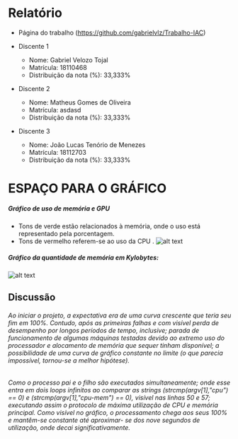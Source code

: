 
# Relatório
* Página do trabalho (https://github.com/gabrielvlz/Trabalho-IAC)
* Discente 1
   * Nome: Gabriel Velozo Tojal
   * Matrícula: 18110468
   * Distribuição da nota (%): 33,333%

* Discente 2
   * Nome: Matheus Gomes de Oliveira
   * Matrícula: asdasd
   * Distribuição da nota (%): 33,333%

* Discente 3
    * Nome:  João Lucas Tenório de Menezes
    * Matrícula: 18112703
    * Distribuição da nota (%): 33,333%

# ESPAÇO PARA O GRÁFICO 
##### Gráfico de uso de memória e GPU
* Tons de verde estão relacionados à memória, onde o uso está representado pela porcentagem.
* Tons de vermelho referem-se ao uso da CPU .
![alt text](https://cdn.discordapp.com/attachments/483406101987983371/497595979155898380/unknown.png "Logo Title Text 1")

##### Gráfico da quantidade de memória em Kylobytes: 
![alt text][logo]

[logo]: https://cdn.discordapp.com/attachments/483406101987983371/497597363553173533/dasd.png "Logo Title Text 2"


## Discussão
######   Ao iniciar o projeto, a expectativa era de uma curva crescente que teria seu fim em 100%. Contudo, após as primeiras falhas e com visível perda de desempenho por longos períodos de tempo, inclusive; parada de funcionamento de algumas máquinas testadas devido ao extremo uso do processador e alocamento de memória que sequer tinham disponível; a possibilidade de uma curva de gráfico constante no limite (o que parecia impossível, tornou-se a melhor hipótese).
###### Como o processo pai e o filho são executados simultaneamente; onde esse entra em dois loops infinitos ao comparar as strings *(strcmp(argv[1],"cpu") == 0)* e *(strcmp(argv[1],"cpu-mem") == 0)*, visível nas linhas 50 e 57; executando assim o protocolo de máxima utilização de CPU e memória principal. Como visível no gráfico, o processamento chega aos seus 100% e mantêm-se constante até aproximar- se dos nove segundos de utilização, onde decai significativamente.
